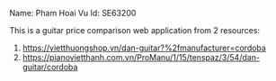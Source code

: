 Name: Pham Hoai Vu
Id: SE63200

This is a guitar price comparison web application from 2 resources: 
1. https://vietthuongshop.vn/dan-guitar?%2fmanufacturer=cordoba
2. https://pianovietthanh.com.vn/ProManu/1/15/tenspaz/3/54/dan-guitar/cordoba